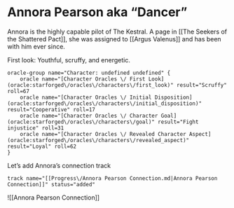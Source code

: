 # Annora Pearson aka “Dancer”

Annora is the highly capable pilot of The Kestral. A page in [[The Seekers of the Shattered Pact]], she was assigned to [[Argus Valenus]] and has been with him ever since.

First look: Youthful, scruffy, and energetic. 

```mechanics
oracle-group name="Character: undefined undefined" {
    oracle name="[Character Oracles \/ First Look](oracle:starforged\/oracles\/characters\/first_look)" result="Scruffy" roll=67
    oracle name="[Character Oracles \/ Initial Disposition](oracle:starforged\/oracles\/characters\/initial_disposition)" result="Cooperative" roll=17
    oracle name="[Character Oracles \/ Character Goal](oracle:starforged\/oracles\/characters\/goal)" result="Fight injustice" roll=31
    oracle name="[Character Oracles \/ Revealed Character Aspect](oracle:starforged\/oracles\/characters\/revealed_aspect)" result="Loyal" roll=62
}
```
Let’s add Annora’s connection track
```mechanics
track name="[[Progress\/Annora Pearson Connection.md|Annora Pearson Connection]]" status="added"
```
![[Annora Pearson Connection]]
